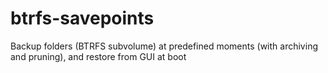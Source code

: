 # btrfs-savepoints
Backup folders (BTRFS subvolume) at predefined moments (with archiving and pruning), and restore from GUI at boot
